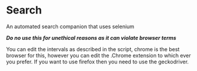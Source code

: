 # Search
An automated search companion that uses selenium
 
 ***Do no use this for unethical reasons as it can violate browser terms***

 You can edit the intervals as described in the script, chrome is the best browser for this, however you can edit the .Chrome extension to which ever you prefer. 
 If you want to use firefox then you need to use the geckodriver.
